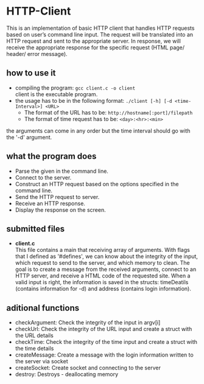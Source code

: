 # HTTP-Client

This is an implementation of basic HTTP client that handles HTTP requests based on user’s command line input.
The request will be translated into an HTTP request and sent to the appropriate server. In response, we will receive the appropriate response for the specific request (HTML page/ header/ error message).

## how to use it
* compiling the program: ```gcc client.c -o client```<br>
client is the executable program.
* the usage has to be in the following format:
```./client [-h] [-d <time-Interval>] <URL>```
  * The format of the URL has to be:  ```http://hostname[:port]/filepath```
  * The format of time request has to be: ```<day>:<hr>:<min>```

the arguments can come in any order but the time interval should go with the '-d' argument.

## what the program does
  * Parse the given in the command line.
  * Connect to the server.
  * Construct an HTTP request based on the options specified in the command line.
  * Send the HTTP request to server.
  * Receive an HTTP response.
  * Display the response on the screen.

## submitted files
  * <b>client.c</b><br>
	This file contains a main that receiving array of arguments. 
	With flags that I defined as '#defines', we can know about the integrity of the input, which request to send to the server, and which memory to clean.
	The goal is to create a message from the received arguments, connect to an HTTP server, and receive a HTML code of the requested site.
	When a valid input is right, the information is saved in the structs: timeDeatils (contains information for -d) and address (contains login information).

## aditional functions
* checkArgument: Check the integrity of the input in argv[i]
* checkUrl: Check the integrity of the URL input and create a struct with the URL details
* checkTime: Check the integrity of the time input and create a struct with the time details
* createMessage: Create a message with the login information written to the server via socket
* createSocket: Create socket and connecting to the server
* destroy: Destroys - deallocating memory
